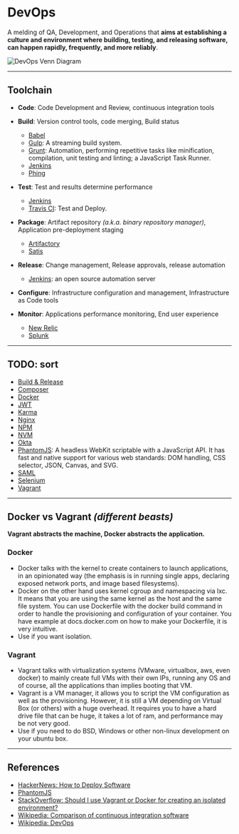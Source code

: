 # DevOps

A melding of QA, Development, and Operations that **aims at establishing a culture and environment where building, testing, and releasing software, can happen rapidly, frequently, and more reliably**.

![DevOps Venn Diagram](https://upload.wikimedia.org/wikipedia/commons/b/b5/Devops.svg)

---

## Toolchain

-   **Code**: Code Development and Review, continuous integration tools

-   **Build**: Version control tools, code merging, Build status

    -   [Babel]()
    -   [Gulp](./gulp.md): A streaming build system.
    -   [Grunt](): Automation, performing repetitive tasks like minification, compilation, unit testing and linting; a JavaScript Task Runner.
    -   [Jenkins](./jenkins.md)
    -   [Phing](./phing.md)

-   **Test**: Test and results determine performance

    -   [Jenkins](./jenkins.md)
    -   [Travis CI](./travis.md): Test and Deploy.

-   **Package**: Artifact repository *(a.k.a. binary repository manager)*, Application pre-deployment staging

    -   [Artifactory]()
    -   [Satis](./satis.md)

-   **Release**: Change management, Release approvals, release automation

    -   [Jenkins](./jenkins.md): an open source automation server

-   **Configure**: Infrastructure configuration and management, Infrastructure as Code tools

-   **Monitor**: Applications performance monitoring, End user experience

    -   [New Relic]()
    -   [Splunk]()

---

## TODO: sort

-   [Build & Release](./build_and_release.md)
-   [Composer](./composer.md)
-   [Docker](./docker.md)
-   [JWT](./jwt.md)
-   [Karma]()
-   [Nginx]()
-   [NPM](./npm.md)
-   [NVM](./nvm.md)
-   [Okta]()
-   [PhantomJS](): A headless WebKit scriptable with a JavaScript API. It has fast and native support for various web standards: DOM handling, CSS selector, JSON, Canvas, and SVG.
-   [SAML]()
-   [Selenium]()
-   [Vagrant]()

---

## Docker vs Vagrant *(different beasts)*

**Vagrant abstracts the machine, Docker abstracts the application.**

### Docker

-   Docker talks with the kernel to create containers to launch applications, in an opinionated way (the emphasis is in running single apps, declaring exposed network ports, and image based filesystems).
-   Docker on the other hand uses kernel cgroup and namespacing via lxc. It means that you are using the same kernel as the host and the same file system. You can use Dockerfile with the docker build command in order to handle the provisioning and configuration of your container. You have example at docs.docker.com on how to make your Dockerfile, it is very intuitive.
-   Use if you want isolation.

### Vagrant

-   Vagrant talks with virtualization systems (VMware, virtualbox, aws, even docker) to mainly create full VMs with their own IPs, running any OS and of course, all the applications than implies booting that VM.
-   Vagrant is a VM manager, it allows you to script the VM configuration as well as the provisioning. However, it is still a VM depending on Virtual Box (or others) with a huge overhead. It requires you to have a hard drive file that can be huge, it takes a lot of ram, and performance may be not very good.
-   Use if you need to do BSD, Windows or other non-linux development on your ubuntu box.

---

## References

-   [HackerNews: How to Deploy Software](https://news.ycombinator.com/item?id=11204736)
-   [PhantomJS](http://phantomjs.org)
-   [StackOverflow: Should I use Vagrant or Docker for creating an isolated environment?](http://stackoverflow.com/questions/16647069/should-i-use-vagrant-or-docker-for-creating-an-isolated-environment)
-   [Wikipedia: Comparison of continuous integration software](https://en.wikipedia.org/wiki/Comparison_of_continuous_integration_software)
-   [Wikipedia: DevOps](https://en.wikipedia.org/wiki/DevOps)
